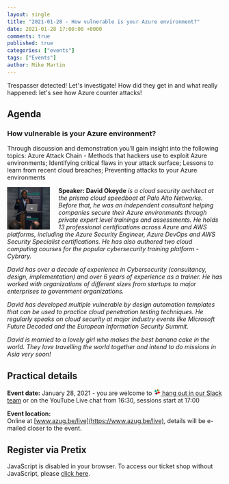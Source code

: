```yaml
---
layout: single
title: "2021-01-28 - How vulnerable is your Azure environment?"
date: 2021-01-28 17:00:00 +0000
comments: true
published: true
categories: ["events"]
tags: ["Events"]
author: Mike Martin
---
```


Trespasser detected! Let's investigate! How did they get in and what really happened: let's see how Azure counter attacks!

## Agenda

### How vulnerable is your Azure environment?

Through discussion and demonstration you’ll gain insight into the following topics: Azure Attack Chain - Methods that hackers use to exploit Azure environments; Identifying critical flaws in your attack surface; Lessons to learn from recent cloud breaches; Preventing attacks to your Azure environments

<img src="/assets/media/speakers/david-okeyde.jpg" alt="David Okeyde" align="left" height="100" width="100" style="margin-right: 20px;">**Speaker: David Okeyde** *is a cloud security architect at the prisma cloud speedboat at Palo Alto Networks. Before that, he was an independent consultant helping companies secure their Azure environments through private expert level trainings and assessments. He holds 13 professional certifications across Azure and AWS platforms, including the Azure Security Engineer, Azure DevOps and AWS Security Specialist certifications. He has also authored two cloud computing courses for the popular cybersecurity training platform - Cybrary.*

*David has over a decade of experience in Cybersecurity (consultancy, design, implementation) and over 6 years of experience as a trainer. He has worked with organizations of different sizes from startups to major enterprises to government organizations.*

*David has developed multiple vulnerable by design automation templates that can be used to practice cloud penetration testing techniques. He regularly speaks on cloud security at major industry events like Microsoft Future Decoded and the European Information Security Summit.*

*David is married to a lovely girl who makes the best banana cake in the world. They love travelling the world together and intend to do missions in Asia very soon!*

## Practical details

**Event date:** January 28, 2021 - you are welcome to [<img src="/assets/media/icon-slack.png" width="16" height="16" /> hang out in our Slack team](https://join.slack.com/t/azugbe/shared_invite/MjE4MzI5NDM3OTM5LTE1MDExNDgyMzUtMzgwNjM2YmU0Zg) or on the YouTube Live chat from 16:30, sessions start at 17:00

**Event location:**<br/>
Online at [www.azug.be/live](https://www.azug.be/live), details will be e-mailed closer to the event.

## Register via Pretix

<link rel="stylesheet" type="text/css" href="https://pretix.eu/azug/20210128/widget/v1.css">
<script type="text/javascript" src="https://pretix.eu/widget/v1.en.js" async></script>
<pretix-widget event="https://pretix.eu/azug/20210128/"></pretix-widget>
<noscript>
   <div class="pretix-widget">
        <div class="pretix-widget-info-message">
            JavaScript is disabled in your browser. To access our ticket shop without JavaScript, please <a target="_blank" rel="noopener" href="https://pretix.eu/azug/20210128/">click here</a>.
        </div>
    </div>
</noscript>
